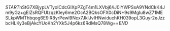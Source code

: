$START$nStG7XBjypLVTyoICdcGIXpPZgT4m1LXVbj6/iJ0iYWPSsA9YNdCkK4Jm9yGz+gEIZsRQFUIzqzKIey6me2OcA2BQksOFX0cDiN+9s9MgIu8wZ71MESLkpWMThbqog6E9iR8yrPewI9Ncx7JklJvIHNwiduchKH039opL3Guyr2eJzzbcHLKy3eBjAkcYUoKh2YXk5J4p6kz6RdMsQ78Wg==$END$